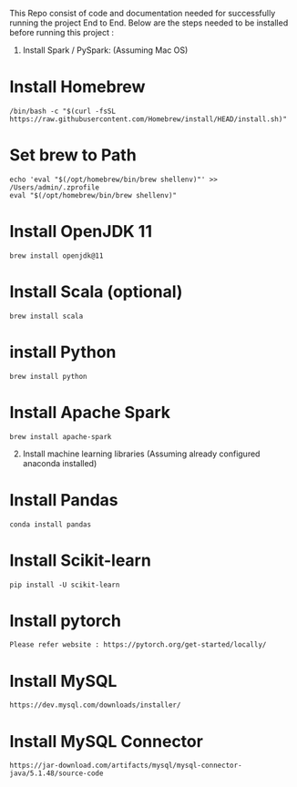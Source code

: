 This Repo consist of code and documentation needed for successfully running the project End to End.
Below are the steps needed to be installed before running this project : 

1) Install Spark / PySpark: (Assuming Mac OS)

# Install Homebrew
    /bin/bash -c "$(curl -fsSL https://raw.githubusercontent.com/Homebrew/install/HEAD/install.sh)"

# Set brew to Path
    echo 'eval "$(/opt/homebrew/bin/brew shellenv)"' >> /Users/admin/.zprofile
    eval "$(/opt/homebrew/bin/brew shellenv)"

# Install OpenJDK 11
    brew install openjdk@11

# Install Scala (optional)
    brew install scala

# install Python
    brew install python


# Install Apache Spark
    brew install apache-spark


2) Install machine learning libraries (Assuming already configured anaconda installed)

# Install Pandas 
    conda install pandas

# Install Scikit-learn 
    pip install -U scikit-learn

# Install pytorch 
    Please refer website : https://pytorch.org/get-started/locally/

# Install MySQL
    https://dev.mysql.com/downloads/installer/
    
# Install MySQL Connector
    https://jar-download.com/artifacts/mysql/mysql-connector-java/5.1.48/source-code



 
